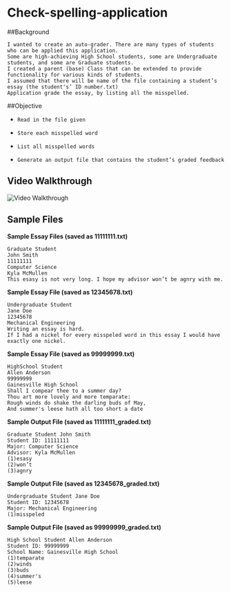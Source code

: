 # Check-spelling-application


##Background

    I wanted to create an auto-grader. There are many types of students who can be applied this application.
    Some are high-achieving High School students, some are Undergraduate students, and some are Graduate students. 
    I created a parent (base) Class that can be extended to provide functionality for various kinds of students. 
    I assumed that there will be name of the file containing a student’s essay (the student's’ ID number.txt) 
    Application grade the essay, by listing all the misspelled.


##Objective

*     Read in the file given
*     Store each misspelled word
*     List all misspelled words
*     Generate an output file that contains the student’s graded feedback


## Video Walkthrough 
<img src='http://i.imgur.com/5YDXyvA.gif' title='Video Walkthrough' width='' alt='Video Walkthrough' />

## Sample Files 

**Sample Essay Files (saved as 11111111.txt)** 
 

    Graduate Student 
    John Smith
    11111111
    Computer Science
    Kyla McMullen
    This esasy is not very long. I hope my advisor won’t be agnry with me.


**Sample Essay File (saved as 12345678.txt)**
 
    Undergraduate Student
    Jane Doe
    12345678
    Mechanical Engineering
    Writing an essay is hard. 
    If I had a nickel for every misspeled word in this essay I would have exactly one nickel.

**Sample Essay File (saved as 99999999.txt)**
 
    HighSchool Student
    Allen Anderson
    99999999
    Gainesville High School
    Shall I compear thee to a summer day?
    Thou art more lovely and more temparate:
    Rough winds do shake the darling buds of May,
    And summer's leese hath all too short a date

**Sample Output File (saved as 11111111_graded.txt)**
 
    Graduate Student John Smith
    Student ID: 11111111
    Major: Computer Science
    Advisor: Kyla McMullen
    (1)esasy
    (2)won’t
    (3)agnry

**Sample Output File (saved as 12345678_graded.txt)**
 
    Undergraduate Student Jane Doe
    Student ID: 12345678
    Major: Mechanical Engineering
    (1)misspeled

**Sample Output File (saved as 99999999_graded.txt)**
 
    High School Student Allen Anderson
    Student ID: 99999999
    School Name: Gainesville High School
    (1)temparate
    (2)winds
    (3)buds
    (4)summer's
    (5)leese
